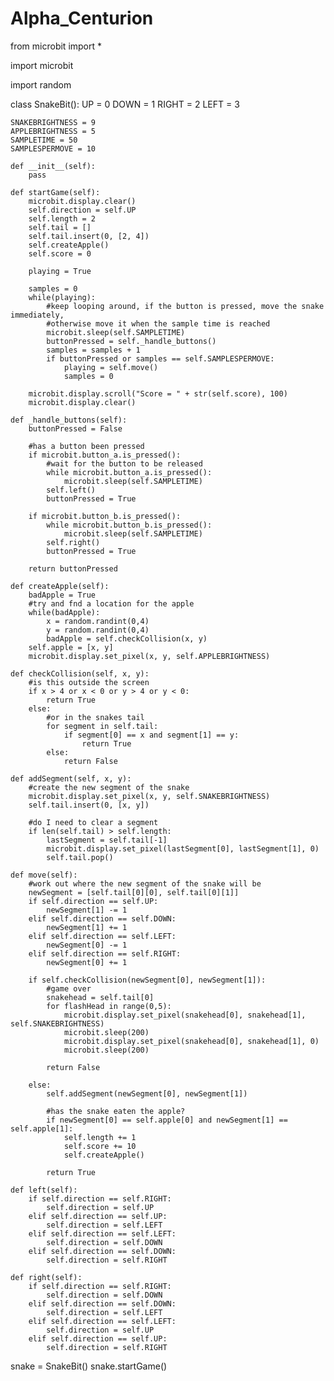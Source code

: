 # Alpha_Centurion

from microbit import *

import microbit

import random

class SnakeBit():
    UP = 0
    DOWN = 1
    RIGHT = 2
    LEFT = 3
    
    SNAKEBRIGHTNESS = 9
    APPLEBRIGHTNESS = 5
    SAMPLETIME = 50
    SAMPLESPERMOVE = 10
    
    def __init__(self):
        pass
    
    def startGame(self):
        microbit.display.clear()
        self.direction = self.UP
        self.length = 2
        self.tail = []
        self.tail.insert(0, [2, 4])
        self.createApple()
        self.score = 0
        
        playing = True
        
        samples = 0
        while(playing):
            #keep looping around, if the button is pressed, move the snake immediately, 
            #otherwise move it when the sample time is reached
            microbit.sleep(self.SAMPLETIME)
            buttonPressed = self._handle_buttons()
            samples = samples + 1
            if buttonPressed or samples == self.SAMPLESPERMOVE:
                playing = self.move()
                samples = 0
                
        microbit.display.scroll("Score = " + str(self.score), 100)
        microbit.display.clear()

    def _handle_buttons(self):
        buttonPressed = False
        
        #has a button been pressed
        if microbit.button_a.is_pressed():
            #wait for the button to be released
            while microbit.button_a.is_pressed():
                microbit.sleep(self.SAMPLETIME)
            self.left()
            buttonPressed = True
        
        if microbit.button_b.is_pressed():
            while microbit.button_b.is_pressed():
                microbit.sleep(self.SAMPLETIME)
            self.right()
            buttonPressed = True
            
        return buttonPressed

    def createApple(self):
        badApple = True
        #try and fnd a location for the apple
        while(badApple):
            x = random.randint(0,4)
            y = random.randint(0,4)
            badApple = self.checkCollision(x, y)
        self.apple = [x, y]
        microbit.display.set_pixel(x, y, self.APPLEBRIGHTNESS)

    def checkCollision(self, x, y):
        #is this outside the screen
        if x > 4 or x < 0 or y > 4 or y < 0:
            return True
        else:
            #or in the snakes tail
            for segment in self.tail:
                if segment[0] == x and segment[1] == y:
                    return True
            else:
                return False

    def addSegment(self, x, y):
        #create the new segment of the snake
        microbit.display.set_pixel(x, y, self.SNAKEBRIGHTNESS)
        self.tail.insert(0, [x, y])
        
        #do I need to clear a segment
        if len(self.tail) > self.length:
            lastSegment = self.tail[-1]
            microbit.display.set_pixel(lastSegment[0], lastSegment[1], 0)
            self.tail.pop()

    def move(self):
        #work out where the new segment of the snake will be
        newSegment = [self.tail[0][0], self.tail[0][1]]
        if self.direction == self.UP:
            newSegment[1] -= 1
        elif self.direction == self.DOWN:
            newSegment[1] += 1
        elif self.direction == self.LEFT:
            newSegment[0] -= 1
        elif self.direction == self.RIGHT:
            newSegment[0] += 1

        if self.checkCollision(newSegment[0], newSegment[1]):
            #game over
            snakehead = self.tail[0]
            for flashHead in range(0,5):
                microbit.display.set_pixel(snakehead[0], snakehead[1], self.SNAKEBRIGHTNESS)
                microbit.sleep(200)
                microbit.display.set_pixel(snakehead[0], snakehead[1], 0)
                microbit.sleep(200)
            
            return False
            
        else:
            self.addSegment(newSegment[0], newSegment[1])

            #has the snake eaten the apple?
            if newSegment[0] == self.apple[0] and newSegment[1] == self.apple[1]:
                self.length += 1
                self.score += 10
                self.createApple()

            return True

    def left(self):
        if self.direction == self.RIGHT:
            self.direction = self.UP
        elif self.direction == self.UP:
            self.direction = self.LEFT
        elif self.direction == self.LEFT:
            self.direction = self.DOWN
        elif self.direction == self.DOWN:
            self.direction = self.RIGHT

    def right(self):
        if self.direction == self.RIGHT:
            self.direction = self.DOWN
        elif self.direction == self.DOWN:
            self.direction = self.LEFT
        elif self.direction == self.LEFT:
            self.direction = self.UP
        elif self.direction == self.UP:
            self.direction = self.RIGHT

snake = SnakeBit()
snake.startGame()
